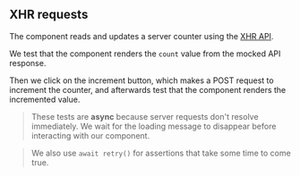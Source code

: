 ## XHR requests

The component reads and updates a server counter using the [XHR API](https://developer.mozilla.org/en-US/docs/Web/API/XMLHttpRequest).

We test that the component renders the `count` value from the mocked API response.

Then we click on the increment button, which makes a POST request to increment the counter, and afterwards test that the component renders the incremented value.

> These tests are **async** because server requests don't resolve immediately. We wait for the loading message to disappear before interacting with our component.

> We also use `await retry()` for assertions that take some time to come true.
